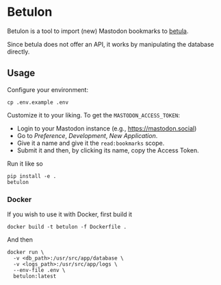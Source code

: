 # Betulon

Betulon is a tool to import (new) Mastodon bookmarks to [betula](https://betula.mycorrhiza.wiki).

Since betula does not offer an API, it works by manipulating the database directly.

## Usage

Configure your environment:

```
cp .env.example .env
```

Customize it to your liking. To get the `MASTODON_ACCESS_TOKEN`:

- Login to your Mastodon instance (e.g., https://mastodon.social)
- Go to *Preference*, *Development*, *New Application*.
- Give it a name and give it the `read:bookmarks` scope.
- Submit it and then, by clicking its name, copy the Access Token.

Run it like so

```
pip install -e .
betulon
```

### Docker

If you wish to use it with Docker, first build it

```
docker build -t betulon -f Dockerfile .
```

And then

```
docker run \
  -v <db_path>:/usr/src/app/database \
  -v <logs_path>:/usr/src/app/logs \
  --env-file .env \
  betulon:latest  
```
